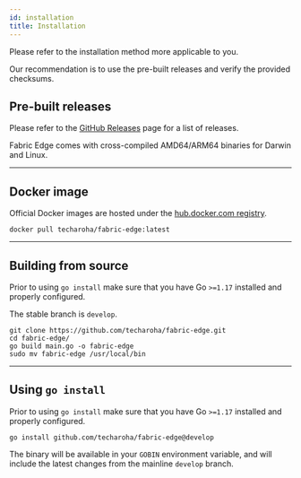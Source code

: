 ```yaml
---
id: installation
title: Installation
---
```


Please refer to the installation method more applicable to you.

Our recommendation is to use the pre-built releases and verify the provided checksums.

## Pre-built releases

Please refer to the [GitHub Releases](https://github.com/techaroha/fabric-edge-docs/releases) page for a list of releases.

Fabric Edge comes with cross-compiled AMD64/ARM64 binaries for Darwin and Linux.

--- 

## Docker image

Official Docker images are hosted under the [hub.docker.com registry](https://hub.docker.com/r/techaroha/fabric-edge).

`docker pull techaroha/fabric-edge:latest`

---

## Building from source

Prior to using `go install` make sure that you have Go `>=1.17` installed and properly configured.

The stable branch is `develop`.

```shell
git clone https://github.com/techaroha/fabric-edge.git
cd fabric-edge/
go build main.go -o fabric-edge
sudo mv fabric-edge /usr/local/bin
```

---

## Using `go install`

Prior to using `go install` make sure that you have Go `>=1.17` installed and properly configured.

`go install github.com/techaroha/fabric-edge@develop`

The binary will be available in your `GOBIN` environment variable, and will include the latest changes from the mainline `develop` branch.
